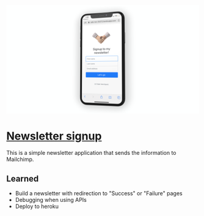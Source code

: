 ![newsletter signup landing](media/git_landing.png)
# [Newsletter signup](https://enigmatic-tor-25272.herokuapp.com/ "Newsletter website link") #
This is a simple newsletter application that sends the information to Mailchimp.
## Learned ##
* Build a newsletter with redirection to "Success" or "Failure" pages
* Debugging when using APIs
* Deploy to heroku
